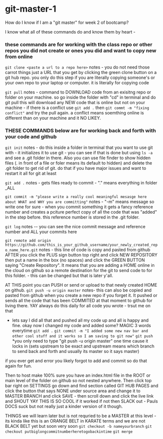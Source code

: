 # git-master-1


How do I know if I am a "git master" for week 2 of bootcamp? <br/>

I know what all of these commands do and know them by heart -


### these commands are for working with the class repo or other repos you did not create or ones you did and want to copy new from online
`git clone <paste a url to a repo here>` 
notes - you do not need those carrot things just a URL that you get by clicking the green clone button on a git hub repo. you only do this step if you are literally copying someone's or your own repo to your laptop or computer. it is literally for copying code 

`git pull` 
notes - command to DOWNLOAD code from an exisitng repo or folder on your machine. so go inside the folder with "cd" in terminal and do git pull this will download any NEW code that is online but not on your machine - if there is a conflict use `git add .` then  `git commt -m "fixing conflict"` and try the pull again. a conflict means soemthing online is different than on your machine and it NO LIKEY.


### THESE COMMANDS below are for working back and forth with your code and github
`git init`
notes - do this inside a folder in terminal that you want to use git with - it initializes it to use git - you can see if that is done but using `ls -a` and see a .git folder in there. Also you can use file finder to show hidden files (. in front of a file or foler means its default to hidden) and delete the .git folder to get rid of git. do that if you have major issues and want to restart it all for git at least

`git add .`
notes - gets files ready to commit - "." means everything in folder _ALL

`git commit -m "please write a really cool meaningful mesasge here about WHAT and WHY you are committing"` 
notes - "-m" means message so write one for sure - when you commit something it gets a fancy reference number and creates a pciture perfect copy of all the code that was "added" in the step before. this reference number is stored in the .git folder.

`git log` 
notes -- you can see the nice commit message and reference number and ALL your commits here

`git remote add origin https://github.com/this_is_your_github_username/your_newly_created_repo_name_here.git`
notes - this line of code is copy and pasted from github AFTER you click the PLUS sign button top right and click NEW REPOSITORY then put a name in the box (no spaces) and click the GREEN BUTTON saying "Create Repository". It means that you are adding a HOME online in the cloud on github so a remote destination for the git to send code to for this folder. - this can be changed but that is later y'all.

AT THIS point you can PUSH or send or upload to that newly created HOME on github. 
`git push -u origin master` 
notes- this can also be copied and pasted from github when you create a new repo if you forget it. It pushed or sends all the code that has been COMMITED at that moment to github for living there. YAY always do this daily for all code you wrote - trsut me on that 

- lets say I did all that and pushed all my code up and all is happy and fine. okay now I changed my code and added some?
MAGIC 3 words everytime 
`git add .`
`git commit -m "I added some new nav bar and other cool stuff and it works so I am saving to git now"`
`git push`  *you only need to type "git push -u origin master" one time cause it locks in (sets upstream to be exact and upstream means which branch to send back and forth and usually its master so it says master)

if you ever get and error you likely forgot to add and commit so do that again for fun.  

Then to host make 100% sure you have an index.html file in the ROOT or main level of the folder on github so not nested anywhere. Then click top bar right on SETTINGS go down and find section called GIT HUB PAGES and click the button that says NONE under source area and change it to MASTER BRANCH and click SAVE - then scroll down and click the live link and SHOUT YAY THIS IS SO COOL if it worked if not then SLACK out - Pauls DOCS suck but not really just a kinder version of it though. 


THINGS we will learn later but is not requried to be a MASTER at this level - its kinda like this is an ORANGE BELT in KARATE terms and we are not BLACK BELT yet but soon very soon
`git checkout -b nameyourbranch`
`git checkout putbiglongcommitnumberheretogobackintime`
`git merge`


